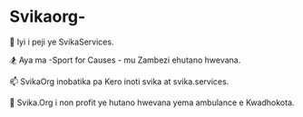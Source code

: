 # Svikaorg-

🔭 Iyi i peji ye SvikaServices.

🏂 Aya ma -Sport for Causes - mu Zambezi ehutano hwevana.

📫 SvikaOrg inobatika pa Kero inoti svika at svika.services.

🌱 Svika.Org i non profit ye hutano hwevana yema ambulance e Kwadhokota.
